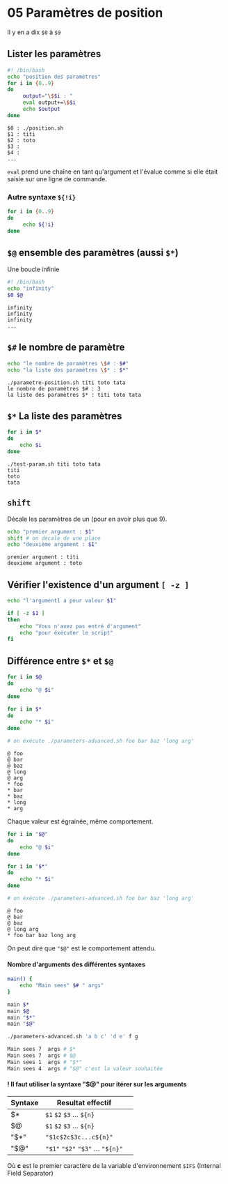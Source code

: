 # 05 Paramètres de position

Il y en a dix `$0` à `$9`

## Lister les paramètres

```bash
#! /bin/bash
echo "position des paramètres"
for i in {0..9} 
do
     output="\$$i : "
     eval output+=\$$i
     echo $output
done
```

```
$0 : ./position.sh
$1 : titi
$2 : toto
$3 :
$4 :
...
```



`eval`  prend une chaîne en tant qu'argument et l'évalue comme si elle était saisie sur une ligne de commande.

### Autre syntaxe `${!i}`

```bash
for i in {0..9} 
do
     echo ${!i}
done
```



## `$@`  ensemble des paramètres (aussi `$*`)

Une boucle infinie

```bash
#! /bin/bash
echo "infinity"
$0 $@
```

```
infinity
infinity
infinity
...
```

## `$#` le nombre de paramètre

```bash
echo "le nombre de paramètres \$# : $#"
echo "la liste des paramètres \$* : $*"
```

```
./parametre-position.sh titi toto tata
le nombre de paramètres $# : 3
la liste des paramètres $* : titi toto tata
```



## `$*` La liste des paramètres 

```bash
for i in $*
do
    echo $i
done
```

```
./test-param.sh titi toto tata
titi
toto
tata
```





## `shift`

Décale les paramètres de un (pour en avoir plus que 9).

```bash
echo "premier argument : $1"
shift # on décale de une place
echo "deuxième argument : $1"
```

```
premier argument : titi
deuxième argument : toto
```

## Vérifier l'existence d'un argument `[ -z ]`

```bash
echo "l'argument1 a pour valeur $1"

if [ -z $1 ]
then
    echo "Vous n'avez pas entré d'argument"
    echo "pour éxécuter le script"
fi
```



## Différence entre `$*`  et `$@`

```bash
for i in $@
do
    echo "@ $i"
done

for i in $*
do
    echo "* $i"
done

# on éxécute ./parameters-advanced.sh foo bar baz 'long arg'
```

```
@ foo
@ bar
@ baz
@ long
@ arg
* foo
* bar
* baz
* long
* arg
```

Chaque valeur est égrainée, même comportement.

```bash
for i in "$@"
do
    echo "@ $i"
done

for i in "$*"
do
    echo "* $i"
done

# on éxécute ./parameters-advanced.sh foo bar baz 'long arg'
```

```
@ foo
@ bar
@ baz
@ long arg
* foo bar baz long arg
```

On peut dire que `"$@"`  est le comportement attendu.

#### Nombre d'arguments des différentes syntaxes

```bash
main() {
    echo "Main sees" $# " args"
}

main $*
main $@
main "$*"
main "$@"
```

```bash
./parameters-advanced.sh 'a b c' 'd e' f g
```

```bash
Main sees 7  args # $*
Main sees 7  args # $@
Main sees 1  args # "$*"
Main sees 4  args # "$@" c'est la valeur souhaitée
```

#### ! Il faut utiliser la syntaxe "$@" pour itérer sur les arguments

| Syntaxe | Resultat effectif                  |      |
| ------- | ---------------------------------- | ---- |
| $*      | `$1`  `$2`  `$3`  … `${n}`         |      |
| $@      | `$1`  `$2`  `$3`  … `${n}`         |      |
| "$*"    | `"$1c$2c$3c...c${n}"`              |      |
| "$@"    | `"$1"`  `"$2"`  `"$3"`  … `"${n}"` |      |

Où **c** est le premier caractère de la variable d'environnement `$IFS` (Internal Field Separator)